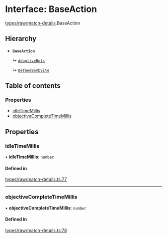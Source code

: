 # Interface: BaseAction

[types/raw/match-details](../modules/types_raw_match_details.md).BaseAction

## Hierarchy

- **`BaseAction`**

  ↳ [`AdaptiveBots`](types_raw_match_details.AdaptiveBots.md)

  ↳ [`DefendBombSite`](types_raw_match_details.DefendBombSite.md)

## Table of contents

### Properties

- [idleTimeMillis](types_raw_match_details.BaseAction.md#idletimemillis)
- [objectiveCompleteTimeMillis](types_raw_match_details.BaseAction.md#objectivecompletetimemillis)

## Properties

### idleTimeMillis

• **idleTimeMillis**: `number`

#### Defined in

[types/raw/match-details.ts:77](https://github.com/jameslinimk/unofficial-valorant-api/blob/e0f8f42/package/src/types/raw/match-details.ts#L77)

___

### objectiveCompleteTimeMillis

• **objectiveCompleteTimeMillis**: `number`

#### Defined in

[types/raw/match-details.ts:78](https://github.com/jameslinimk/unofficial-valorant-api/blob/e0f8f42/package/src/types/raw/match-details.ts#L78)
